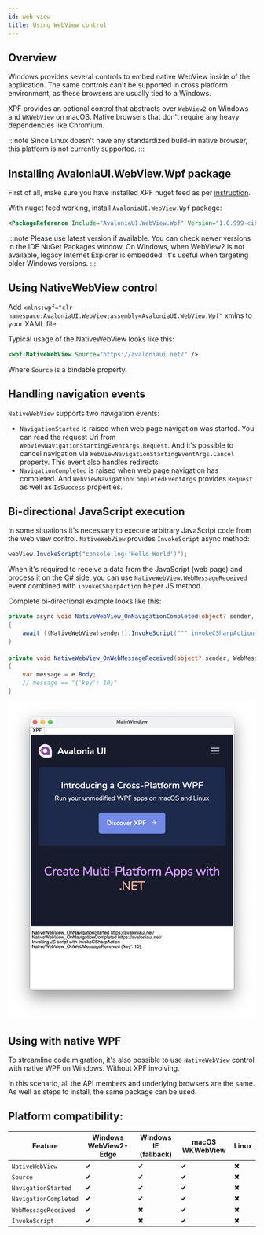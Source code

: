 ```yaml
---
id: web-view
title: Using WebView control
---
```


## Overview

Windows provides several controls to embed native WebView inside of the application.
The same controls can't be supported in cross platform environment, as these browsers are usually tied to a Windows.

XPF provides an optional control that abstracts over `WebView2` on Windows and `WKWebView` on macOS. Native browsers that don't require any heavy dependencies like Chromium.

:::note
Since Linux doesn't have any standardized build-in native browser, this platform is not currently supported.
:::

## Installing AvaloniaUI.WebView.Wpf package

First of all, make sure you have installed XPF nuget feed as per [instruction](../build-feeds.md).

With nuget feed working, install `AvaloniaUI.WebView.Wpf` package:
```xml
<PackageReference Include="AvaloniaUI.WebView.Wpf" Version="1.0.999-cibuild0000025-alpha" />
```

:::note
Please use latest version if available. You can check newer versions in the IDE NuGet Packages window.
On Windows, when WebView2 is not available, legacy Internet Explorer is embedded. It's useful when targeting older Windows versions.
:::

## Using NativeWebView control

Add `xmlns:wpf="clr-namespace:AvaloniaUI.WebView;assembly=AvaloniaUI.WebView.Wpf"` xmlns to your XAML file.

Typical usage of the NativeWebView looks like this:
```xml
<wpf:NativeWebView Source="https://avaloniaui.net/" />
```

Where `Source` is a bindable property.

## Handling navigation events

`NativeWebView` supports two navigation events:
- `NavigationStarted` is raised when web page navigation was started. You can read the request Uri from `WebViewNavigationStartingEventArgs.Request`. And it's possible to cancel navigation via `WebViewNavigationStartingEventArgs.Cancel` property. This event also handles redirects.
- `NavigationCompleted` is raised when web page navigation has completed. And `WebViewNavigationCompletedEventArgs` provides `Request` as well as `IsSuccess` properties.

## Bi-directional JavaScript execution

In some situations it's necessary to execute arbitrary JavaScript code from the web view control.
`NativeWebView` provides `InvokeScript` async method:
```csharp
webView.InvokeScript("console.log('Hello World')");
```

When it's required to receive a data from the JavaScript (web page) and process it on the C# side, you can use `NativeWebView.WebMessageReceived` event combined with `invokeCSharpAction` helper JS method.

Complete bi-directional example looks like this:
```csharp
private async void NativeWebView_OnNavigationCompleted(object? sender, WebViewNavigationCompletedEventArgs e)
{
    await ((NativeWebView)sender!).InvokeScript(""" invokeCSharpAction("{'key': 10}") """);
}

private void NativeWebView_OnWebMessageReceived(object? sender, WebMessageReceivedEventArgs e)
{
    var message = e.Body;
    // message == "{'key': 10}"
}
```

![alt text](../../static/img/webview.png)

## Using with native WPF

To streamline code migration, it's also possible to use `NativeWebView` control with native WPF on Windows. Without XPF involving.

In this scenario, all the API members and underlying browsers are the same. As well as steps to install, the same package can be used.

## Platform compatibility:

| Feature        |  Windows WebView2-Edge | Windows IE (fallback) | macOS WKWebView | Linux |
|---------------|-------|-------|-------|-------|
| `NativeWebView` | ✔ | ✔ | ✔ | ✖ |
| `Source` | ✔ | ✔ | ✔ | ✖ |
| `NavigationStarted` | ✔ | ✔ | ✔ | ✖ |
| `NavigationCompleted` | ✔ | ✔ | ✔ | ✖ |
| `WebMessageReceived` | ✔ | ✖ | ✔ | ✖ |
| `InvokeScript` | ✔ | ✖ | ✔ | ✖ |
